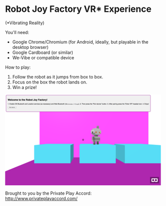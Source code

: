 # Robot Joy Factory VR<super>*<super> Experience

(<super>*</super>Vibrating Reality)

You'll need:

 * Google Chrome/Chromium (for Android, ideally, but playable in the desktop browser)
 * Google Cardboard (or similar)
 * We-Vibe or compatible device

How to play:

 1. Follow the robot as it jumps from box to box.
 2. Focus on the box the robot lands on.
 3. Win a prize!

![](images/robot-joy-factory-screenshot-01.png)

Brought to you by the Private Play Accord: <http://www.privateplayaccord.com/>